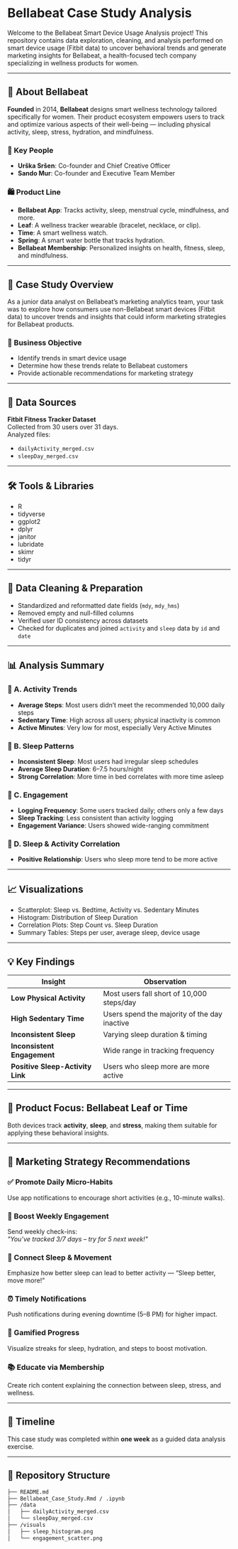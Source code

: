 # Bellabeat Case Study Analysis

Welcome to the Bellabeat Smart Device Usage Analysis project! This repository contains data exploration, cleaning, and analysis performed on smart device usage (Fitbit data) to uncover behavioral trends and generate marketing insights for Bellabeat, a health-focused tech company specializing in wellness products for women.

---

## 📘 About Bellabeat

**Founded** in 2014, **Bellabeat** designs smart wellness technology tailored specifically for women. Their product ecosystem empowers users to track and optimize various aspects of their well-being — including physical activity, sleep, stress, hydration, and mindfulness.

### 🌟 Key People
- **Urška Sršen**: Co-founder and Chief Creative Officer  
- **Sando Mur**: Co-founder and Executive Team Member  

### 🛍️ Product Line
- **Bellabeat App**: Tracks activity, sleep, menstrual cycle, mindfulness, and more.
- **Leaf**: A wellness tracker wearable (bracelet, necklace, or clip).
- **Time**: A smart wellness watch.
- **Spring**: A smart water bottle that tracks hydration.
- **Bellabeat Membership**: Personalized insights on health, fitness, sleep, and mindfulness.

---

## 📌 Case Study Overview

As a junior data analyst on Bellabeat’s marketing analytics team, your task was to explore how consumers use non-Bellabeat smart devices (Fitbit data) to uncover trends and insights that could inform marketing strategies for Bellabeat products.

### 🎯 Business Objective

- Identify trends in smart device usage
- Determine how these trends relate to Bellabeat customers
- Provide actionable recommendations for marketing strategy

---

## 📂 Data Sources

**Fitbit Fitness Tracker Dataset**  
Collected from 30 users over 31 days.  
Analyzed files:
- `dailyActivity_merged.csv`
- `sleepDay_merged.csv`

---

## 🛠️ Tools & Libraries

- R
- tidyverse
- ggplot2
- dplyr
- janitor
- lubridate
- skimr
- tidyr

---

## 🔄 Data Cleaning & Preparation

- Standardized and reformatted date fields (`mdy`, `mdy_hms`)
- Removed empty and null-filled columns
- Verified user ID consistency across datasets
- Checked for duplicates and joined `activity` and `sleep` data by `id` and `date`

---

## 📊 Analysis Summary

### 🔹 A. Activity Trends

- **Average Steps**: Most users didn’t meet the recommended 10,000 daily steps
- **Sedentary Time**: High across all users; physical inactivity is common
- **Active Minutes**: Very low for most, especially Very Active Minutes

### 🔹 B. Sleep Patterns

- **Inconsistent Sleep**: Most users had irregular sleep schedules
- **Average Sleep Duration**: 6–7.5 hours/night
- **Strong Correlation**: More time in bed correlates with more time asleep

### 🔹 C. Engagement

- **Logging Frequency**: Some users tracked daily; others only a few days
- **Sleep Tracking**: Less consistent than activity logging
- **Engagement Variance**: Users showed wide-ranging commitment

### 🔹 D. Sleep & Activity Correlation

- **Positive Relationship**: Users who sleep more tend to be more active

---

## 📈 Visualizations

- Scatterplot: Sleep vs. Bedtime, Activity vs. Sedentary Minutes
- Histogram: Distribution of Sleep Duration
- Correlation Plots: Step Count vs. Sleep Duration
- Summary Tables: Steps per user, average sleep, device usage

---

## 💡 Key Findings

| Insight | Observation |
|--------|-------------|
| **Low Physical Activity** | Most users fall short of 10,000 steps/day |
| **High Sedentary Time** | Users spend the majority of the day inactive |
| **Inconsistent Sleep** | Varying sleep duration & timing |
| **Inconsistent Engagement** | Wide range in tracking frequency |
| **Positive Sleep-Activity Link** | Users who sleep more are more active |

---

## 📌 Product Focus: Bellabeat Leaf or Time

Both devices track **activity**, **sleep**, and **stress**, making them suitable for applying these behavioral insights.

---

## 📣 Marketing Strategy Recommendations

### ✅ Promote Daily Micro-Habits
Use app notifications to encourage short activities (e.g., 10-minute walks).

### 🔁 Boost Weekly Engagement
Send weekly check-ins:  
*"You’ve tracked 3/7 days – try for 5 next week!"*

### 🌙 Connect Sleep & Movement
Emphasize how better sleep can lead to better activity — “Sleep better, move more!”

### ⏰ Timely Notifications
Push notifications during evening downtime (5–8 PM) for higher impact.

### 🎯 Gamified Progress
Visualize streaks for sleep, hydration, and steps to boost motivation.

### 📚 Educate via Membership
Create rich content explaining the connection between sleep, stress, and wellness.

---

## 📅 Timeline

This case study was completed within **one week** as a guided data analysis exercise.

---

## 📁 Repository Structure

```bash
├── README.md
├── Bellabeat_Case_Study.Rmd / .ipynb
├── /data
│   ├── dailyActivity_merged.csv
│   └── sleepDay_merged.csv
├── /visuals
│   ├── sleep_histogram.png
│   └── engagement_scatter.png
